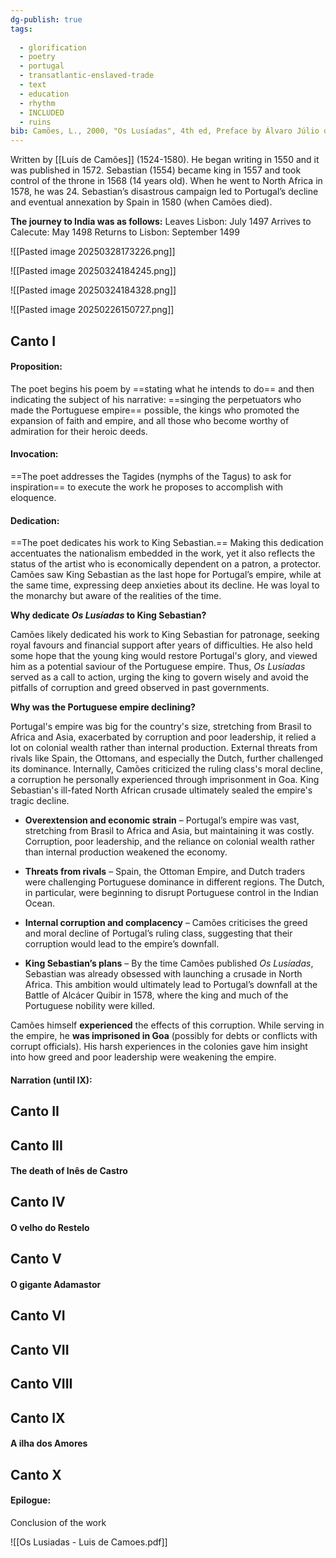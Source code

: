 ```yaml
---
dg-publish: true
tags:
  
  - glorification
  - poetry
  - portugal
  - transatlantic-enslaved-trade
  - text
  - education
  - rhythm
  - INCLUDED
  - ruins
bib: Camões, L., 2000, "Os Lusíadas", 4th ed, Preface by Álvaro Júlio da Costa Pimpão, Presentation by António Pinheiro de Castro, Instituto Camões, Ministério dos Negócios Estrangeiros.
---
```

Written by [[Luís de Camões]] (1524-1580). He began writing in 1550 and it was published in 1572.  Sebastian (1554) became king in 1557 and took control of the throne in 1568 (14 years old). When he went to North Africa in 1578, he was 24. Sebastian’s disastrous campaign led to Portugal’s decline and eventual annexation by Spain in 1580 (when Camões died).

**The journey to India was as follows:**
Leaves Lisbon: July 1497
Arrives to Calecute: May 1498
Returns to Lisbon: September 1499

![[Pasted image 20250328173226.png]]

![[Pasted image 20250324184245.png]]


![[Pasted image 20250324184328.png]]

![[Pasted image 20250226150727.png]]

## Canto I 
#### Proposition: 
The poet begins his poem by ==stating what he intends to do== and then indicating the subject of his narrative: ==singing the perpetuators who made the Portuguese empire== possible, the kings who promoted the expansion of faith and empire, and all those who become worthy of admiration for their heroic deeds.
#### Invocation: 
==The poet addresses the Tagides (nymphs of the Tagus) to ask for inspiration== to execute the work he proposes to accomplish with eloquence.
#### Dedication:
==The poet dedicates his work to King Sebastian.== Making this dedication accentuates the nationalism embedded in the work, yet it also reflects the status of the artist who is economically dependent on a patron, a protector.
Camões saw King Sebastian as the last hope for Portugal’s empire, while at the same time, expressing deep anxieties about its decline. He was loyal to the monarchy but aware of the realities of the time.

**Why dedicate _Os Lusíadas_ to King Sebastian?**

Camões likely dedicated his work to King Sebastian for patronage, seeking royal favours and financial support after years of difficulties. He also held some hope that the young king would restore Portugal's glory, and viewed him as a potential saviour of the Portuguese empire. Thus, _Os Lusíadas_ served as a call to action, urging the king to govern wisely and avoid the pitfalls of corruption and greed observed in past governments.

**Why was the Portuguese empire declining?**

Portugal's empire was big for the country's size, stretching from Brasil to Africa and Asia, exacerbated by corruption and poor leadership, it relied a lot on colonial wealth rather than internal production. External threats from rivals like Spain, the Ottomans, and especially the Dutch, further challenged its dominance. Internally, Camões criticized the ruling class's moral decline, a corruption he personally experienced through imprisonment in Goa. King Sebastian's ill-fated North African crusade ultimately sealed the empire's tragic decline.

- **Overextension and economic strain** – Portugal’s empire was vast, stretching from Brasil to Africa and Asia, but maintaining it was costly. Corruption, poor leadership, and the reliance on colonial wealth rather than internal production weakened the economy.

- **Threats from rivals** – Spain, the Ottoman Empire, and Dutch traders were challenging Portuguese dominance in different regions. The Dutch, in particular, were beginning to disrupt Portuguese control in the Indian Ocean.

- **Internal corruption and complacency** – Camões criticises the greed and moral decline of Portugal’s ruling class, suggesting that their corruption would lead to the empire’s downfall.

- **King Sebastian’s plans** – By the time Camões published _Os Lusíadas_, Sebastian was already obsessed with launching a crusade in North Africa. This ambition would ultimately lead to Portugal’s downfall at the Battle of Alcácer Quibir in 1578, where the king and much of the Portuguese nobility were killed.

Camões himself **experienced** the effects of this corruption. While serving in the empire, he **was imprisoned in Goa** (possibly for debts or conflicts with corrupt officials). His harsh experiences in the colonies gave him insight into how greed and poor leadership were weakening the empire.

#### Narration (until IX):

## Canto II

## Canto III

#### The death of Inês de Castro

## Canto IV

#### O velho do Restelo

## Canto V

#### O gigante Adamastor

## Canto VI

## Canto VII

## Canto VIII

## Canto IX
#### A ilha dos Amores
## Canto X

#### Epilogue:
Conclusion of the work

![[Os Lusiadas - Luis de Camoes.pdf]]